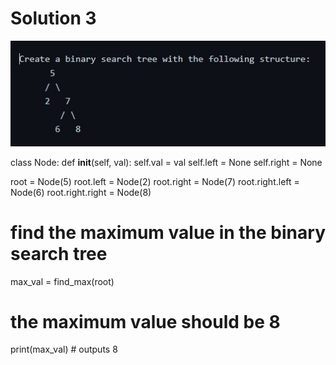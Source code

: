 # Solution 3

![](/binary.jpg)

class Node:
    def __init__(self, val):
        self.val = val
        self.left = None
        self.right = None

root = Node(5)
root.left = Node(2)
root.right = Node(7)
root.right.left = Node(6)
root.right.right = Node(8)

# find the maximum value in the binary search tree
max_val = find_max(root)

# the maximum value should be 8
print(max_val) # outputs 8
